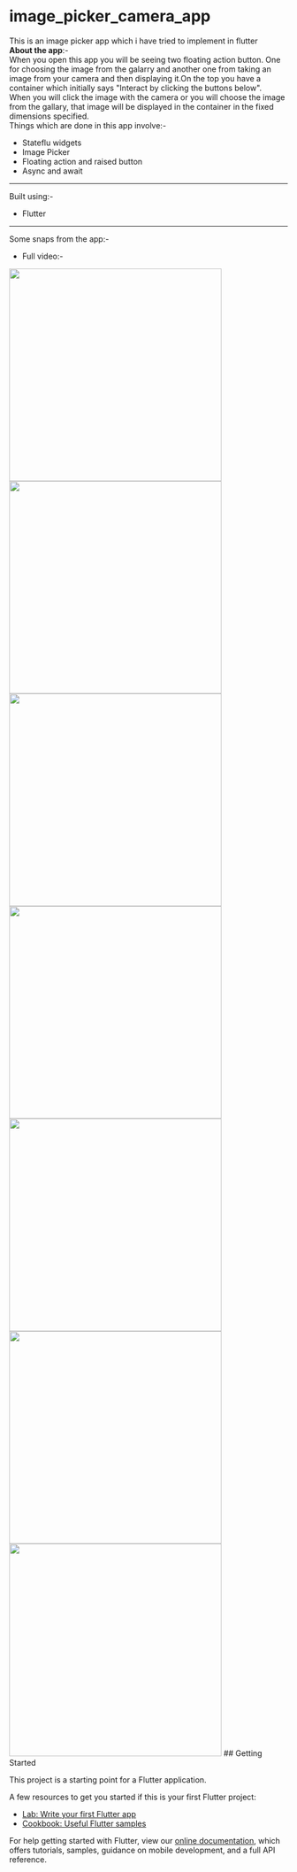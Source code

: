 # image_picker_camera_app

This is an image picker app which i have tried to implement in flutter<br>
**About the app**:-<br>
When you open this app you will be seeing two floating action button. One for choosing the image from the galarry and another one from taking an image from  your camera and then displaying it.On the top you have a container which initially says "Interact by clicking the buttons below".
<br>
When you will click the image with the camera or you will choose the image from the gallary, that image will be displayed in the container in the fixed dimensions specified.
<br>Things which are done in this app involve:-
* Stateflu widgets
* Image Picker
* Floating action and raised button
* Async and await

___
Built using:- 
* Flutter
___
Some snaps from the app:-<br>
* Full video:- <br>
<img src="https://res.cloudinary.com/harshkumarkhatri/image/upload/v1595495729/readme%20images/image_picker_camera_app_flutter/Screenshot_from_2020-07-23_14-42-18_luqoxw.png" height="384">
<img src="https://res.cloudinary.com/harshkumarkhatri/image/upload/v1595495728/readme%20images/image_picker_camera_app_flutter/Screenshot_from_2020-07-23_14-42-34_icidqi.png" height="384">
<img src="https://res.cloudinary.com/harshkumarkhatri/image/upload/v1595495727/readme%20images/image_picker_camera_app_flutter/Screenshot_from_2020-07-23_14-42-48_y814ix.png" height="384">
<img src="https://res.cloudinary.com/harshkumarkhatri/image/upload/v1595495728/readme%20images/image_picker_camera_app_flutter/Screenshot_from_2020-07-23_14-43-07_v3eukf.png" height="384">
<img src="https://res.cloudinary.com/harshkumarkhatri/image/upload/v1595495728/readme%20images/image_picker_camera_app_flutter/Screenshot_from_2020-07-23_14-43-22_jafyty.png" height="384">
<img src="https://res.cloudinary.com/harshkumarkhatri/image/upload/v1595495730/readme%20images/image_picker_camera_app_flutter/Screenshot_from_2020-07-23_14-43-39_rcnmty.png" height="384">
<img src="https://res.cloudinary.com/harshkumarkhatri/image/upload/v1595495728/readme%20images/image_picker_camera_app_flutter/Screenshot_from_2020-07-23_14-43-58_u4ckyj.png" height="384">
## Getting Started

This project is a starting point for a Flutter application.

A few resources to get you started if this is your first Flutter project:

- [Lab: Write your first Flutter app](https://flutter.dev/docs/get-started/codelab)
- [Cookbook: Useful Flutter samples](https://flutter.dev/docs/cookbook)

For help getting started with Flutter, view our
[online documentation](https://flutter.dev/docs), which offers tutorials,
samples, guidance on mobile development, and a full API reference.

